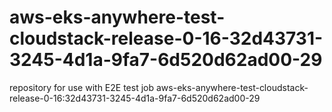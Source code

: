 # aws-eks-anywhere-test-cloudstack-release-0-16-32d43731-3245-4d1a-9fa7-6d520d62ad00-29
repository for use with E2E test job aws-eks-anywhere-test-cloudstack-release-0-16:32d43731-3245-4d1a-9fa7-6d520d62ad00-29
